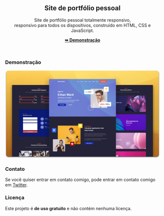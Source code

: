 <div align="center">

  <br />
  <br />

  <h2 align="center">Site de portfólio pessoal</h2>

  Site de portfólio pessoal totalmente responsivo, <br />responsivo para todos os dispositivos, construído em HTML, CSS e JavaScript.

  <a href="https://ichumbo.github.io/Portfolio-Template/"><strong>➥ Demonstração</strong></a>

</div>

<br />

### Demonstração

![Portfolio Desktop Demo](./readme-images/desktop.png "Desktop Demo")

### Contato

Se você quiser entrar em contato comigo, pode entrar em contato comigo em [Twitter](https://www.twitter.com/IanMelw).

### Licença

Este projeto é **de uso gratuito** e não contém nenhuma licença.
